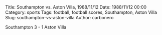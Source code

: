 Title: Southampton vs. Aston Villa, 1988/11/12
Date: 1988/11/12 00:00
Category: sports
Tags: football, football scores, Southampton, Aston Villa
Slug: southampton-vs-aston-villa
Author: carbonero


Southampton 3 - 1 Aston Villa
